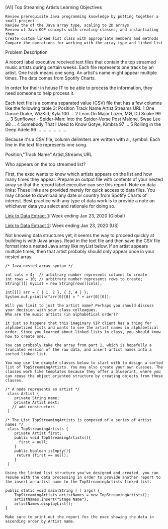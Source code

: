 [A1] Top Streaming Artists
Learning Objectives

    Review prerequisite Java programming knowledge by putting together a small project
    Review the of the Java array type, scaling to 2D arrays
    Review of Java OOP concepts with creating classes, and instantiating them
    Create custom linked list class with appropriate members and methods
    Compare the operations for working with the array type and linked list

Problem Description

A record label executive received text files that contain the top streamed music artists during certain weeks. Each file represents one track by an artist. One track means one song. An artist's name might appear multiple times. The data comes from Spotify Charts.

In order for their in house IT to be able to process the information, they need someone to help process it.

Each text file is a comma separated value (CSV) file that has a few columns like the following table 3:
Position 	Track Name 	Artist 	Streams 	URL
1 	One Dance 	Drake, WizKid, Kyla 	100 	…
2 	Lean On 	Major Lazer, MØ, DJ Snake 	99 	…
3 	Sunflower - Spider-Man: Into the Spider-Verse 	Post Malone, Swae Lee 	98 	…
4 	Somebody That I Used to Know 	Gotye, Kimbra 	97 	…
5 	Rolling in the Deep 	Adele 	96 	…
… 	… 	… 	… 	…
  	  	  	  	 

Because it's a CSV file, column delimiters are written with a , symbol. Each line in the text file represents one song.

Position,"Track Name",Artist,Streams,URL

Who appears on the top streamed list?

First, the exec wants to know which artists appears on the list and how many times they appear. Prepare an output file with contents of your nested array so that the record label executive can see this report. Note on data links: These links are provided merely for quick access to data files. You may choose to download any date or country from Spotify Charts of interest. Best practice with any type of data work is to provide a note on whichever data you select and rationale for doing so.

[Link to Data Extract 1](https://cisc3130-s20.github.io/data/regional-global-weekly-2020-01-17--2020-01-24.csv): Week ending Jan 23, 2020 (Global)

[Link to Data Extract 2](https://cisc3130-s20.github.io/data/regional-us-weekly-2020-01-17--2020-01-24.csv): Week ending Jan 23, 2020 (US)

Not knowing data structures yet, it seems the way to proceed quickly at building is with Java arrays. Read in the text file and then save the CSV file format into a nested Java array like myList below. If an artist appears multiple times, then that artist probably should only appear once in your nested array.

    /* Java nested array syntax */

    int cols = 4;  // arbitrary number represents columns to create
    int rows = 10; // arbitrary number represents rows to create;
    String[][] myList = new String[rows][cols];

    int[][] arr = { { 1, 2 }, { 3, 4 } };
    System.out.println("arr[0][0] = " + arr[0][0]);

    Will you limit to just the artist name? Perhaps you should discuss your decision with your class colleagues.
    Who are the music artists (in alphabetical order)?

    It just so happens that this imaginary VIP client has a thing for alphabetized lists and wants to see the artist names in alphabetical order. Since you learned about linked lists in class, you should know how to create one.

    You can probably take the array from part 1, which is hopefully a truncated version of the raw data, and insert artist names into a sorted linked list.

    You may use the example classes below to start with to design a sorted list of TopStreamingArtists. You may also create your own classes. The classes work like templates because they offer a blueprint, where you can reuse the object oriented structure by creating objects from those classes.

    /* A node represents an artist */
     class Artist {
        private String name;
        private Artist next;
       // add constructors
     }

    /* The List TopStreamingArtists is composed of a series of artist names */
     class TopStreamingArtists {
        private Artist first;
        public void TopStreamingArtists(){
          first = null;
        }
        public boolean isEmpty(){
         return (first == null);
        }
     }

    Using the linked list structure you've designed and created, you can resume with the data processing in order to provide another report to the insert an artist name to the TopStreamingArtists linked list.

    public static void main(String [ ] args) {
        TopStreamingArtists artistNames = new TopStreamingArtists();
        artistNames.insert("Stage Name");
        artistNames.displayList();
    }

    Make sure to print out the report for the exec showing the data in ascending order by Artist name.


